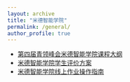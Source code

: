 ```yaml
---
layout: archive
title: "米德智能学院"
permalink: /general/
author_profile: true
---
```


* [第四届青领峰会米德智能学院课程大纲](https://midyouth.github.io/files/2019/第四届青领峰会米德智能学院课程大纲.html)
* [米德智能学院学生评价方案](https://midyouth.github.io/files/2019/米德智能学院学生评价方案.html)
* [米德智能学院线上作业操作指南](https://midyouth.github.io/files/2019/米德智能学院线上作业操作指南.html)
